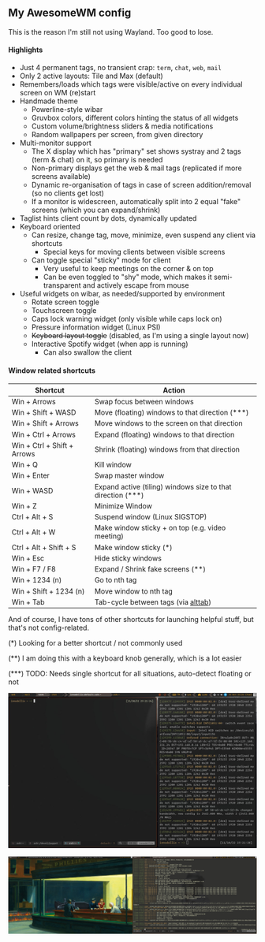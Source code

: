 ## My AwesomeWM config

This is the reason I'm still not using Wayland. Too good to lose.

#### Highlights

- Just 4 permanent tags, no transient crap: `term`, `chat`, `web`, `mail`
- Only 2 active layouts: Tile and Max (default)
- Remembers/loads which tags were visible/active on every individual screen on WM (re)start
- Handmade theme
  - Powerline-style wibar
  - Gruvbox colors, different colors hinting the status of all widgets
  - Custom volume/brightness sliders & media notifications
  - Random wallpapers per screen, from given directory
- Multi-monitor support
  - The X display which has "primary" set shows systray and 2 tags (term & chat) on it, so primary is needed
  - Non-primary displays get the web & mail tags (replicated if more screens available)
  - Dynamic re-organisation of tags in case of screen addition/removal (so no clients get lost)
  - If a monitor is widescreen, automatically split into 2 equal "fake" screens (which you can expand/shrink)
- Taglist hints client count by dots, dynamically updated
- Keyboard oriented
  - Can resize, change tag, move, minimize, even suspend any client via shortcuts
    - Special keys for moving clients between visible screens
  - Can toggle special "sticky" mode for client
    - Very useful to keep meetings on the corner & on top
    - Can be even toggled to "shy" mode, which makes it semi-transparent and actively escape from mouse
- Useful widgets on wibar, as needed/supported by environment
  - Rotate screen toggle
  - Touchscreen toggle
  - Caps lock warning widget (only visible while caps lock on)
  - Pressure information widget (Linux PSI)
  - ~~Keyboard layout toggle~~ (disabled, as I'm using a single layout now)
  - Interactive Spotify widget (when app is running)
    - Can also swallow the client


#### Window related shortcuts

| Shortcut                    | Action                                                                |
| ---                         | ---                                                                   |
| Win + Arrows                | Swap focus between windows                                            |
| Win + Shift + WASD          | Move (floating) windows to that direction (***)                       |
| Win + Shift + Arrows        | Move windows to the screen on that direction                          |
| Win + Ctrl + Arrows         | Expand (floating) windows to that direction                           |
| Win + Ctrl + Shift + Arrows | Shrink (floating) windows from that direction                         |
| Win + Q                     | Kill window                                                           |
| Win + Enter                 | Swap master window                                                    |
| Win + WASD                  | Expand active (tiling) windows size to that direction (***)           |
| Win + Z                     | Minimize Window                                                       |
| Ctrl + Alt + S              | Suspend window (Linux SIGSTOP)                                        |
| Ctrl + Alt + W              | Make window sticky + on top (e.g. video meeting)                      |
| Ctrl + Alt + Shift + S      | Make window sticky (*)                                                |
| Win + Esc                   | Hide sticky windows                                                   |
| Win + F7 / F8               | Expand / Shrink fake screens (**)                                     |
| Win + 1234 (n)              | Go to nth tag                                                         |
| Win + Shift + 1234 (n)      | Move window to nth tag                                                |
| Win + Tab                   | Tab-cycle between tags (via [alttab](https://github.com/sagb/alttab)) |

And of course, I have tons of other shortcuts for launching helpful stuff, but that's not config-related.

(\*) Looking for a better shortcut / not commonly used

(\*\*) I am doing this with a keyboard knob generally, which is a lot easier

(\*\*\*) TODO: Needs single shortcut for all situations, auto-detect floating or not

![screenshot single screen](./screenshot.jpg)
  
![screenshot double screens](./screenshot2.jpg)

